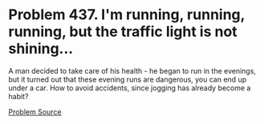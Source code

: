 # Problem 437. I'm running, running, running, but the traffic light is not shining...

A man decided to take care of his health - he began to run in the evenings, but it turned out that these evening runs are dangerous, you can end up under a car. How to avoid accidents, since jogging has already become a habit?

[Problem Source](https://www.trizland.ru/tasks/1356/)